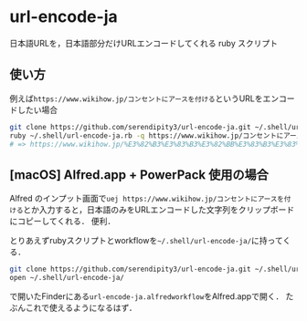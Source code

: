 # url-encode-ja
日本語URLを，日本語部分だけURLエンコードしてくれる ruby スクリプト

## 使い方
例えば`https://www.wikihow.jp/コンセントにアースを付ける`というURLをエンコードしたい場合
```bash
git clone https://github.com/serendipity3/url-encode-ja.git ~/.shell/url-encode-ja/
ruby ~/.shell/url-encode-ja.rb -q https://www.wikihow.jp/コンセントにアースを付ける
# => https://www.wikihow.jp/%E3%82%B3%E3%83%B3%E3%82%BB%E3%83%B3%E3%83%88%E3%81%AB%E3%82%A2%E3%83%BC%E3%82%B9%E3%82%92%E4%BB%98%E3%81%91%E3%82%8B
```

## [macOS] Alfred.app + PowerPack 使用の場合
Alfred のインプット画面で`uej https://www.wikihow.jp/コンセントにアースを付ける`とか入力すると，日本語のみをURLエンコードした文字列をクリップボードにコピーしてくれる．
便利．

とりあえずrubyスクリプトとworkflowを`~/.shell/url-encode-ja/`に持ってくる．
```bash
git clone https://github.com/serendipity3/url-encode-ja.git ~/.shell/url-encode-ja/
open ~/.shell/url-encode-ja/
```
で開いたFinderにある`url-encode-ja.alfredworkflow`をAlfred.appで開く．
たぶんこれで使えるようになるはず．
